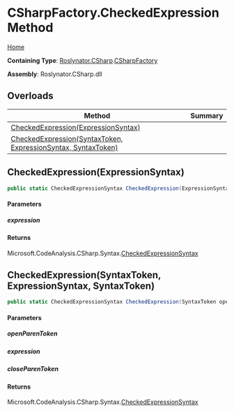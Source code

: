 # CSharpFactory\.CheckedExpression Method

[Home](../../../../README.md)

**Containing Type**: [Roslynator.CSharp](../../README.md)\.[CSharpFactory](../README.md)

**Assembly**: Roslynator\.CSharp\.dll

## Overloads

| Method | Summary |
| ------ | ------- |
| [CheckedExpression(ExpressionSyntax)](#Roslynator_CSharp_CSharpFactory_CheckedExpression_Microsoft_CodeAnalysis_CSharp_Syntax_ExpressionSyntax_) | |
| [CheckedExpression(SyntaxToken, ExpressionSyntax, SyntaxToken)](#Roslynator_CSharp_CSharpFactory_CheckedExpression_Microsoft_CodeAnalysis_SyntaxToken_Microsoft_CodeAnalysis_CSharp_Syntax_ExpressionSyntax_Microsoft_CodeAnalysis_SyntaxToken_) | |

## CheckedExpression\(ExpressionSyntax\)<a name="Roslynator_CSharp_CSharpFactory_CheckedExpression_Microsoft_CodeAnalysis_CSharp_Syntax_ExpressionSyntax_"></a>

```csharp
public static CheckedExpressionSyntax CheckedExpression(ExpressionSyntax expression)
```

#### Parameters

##### expression





#### Returns

Microsoft\.CodeAnalysis\.CSharp\.Syntax\.[CheckedExpressionSyntax](https://docs.microsoft.com/en-us/dotnet/api/microsoft.codeanalysis.csharp.syntax.checkedexpressionsyntax)

## CheckedExpression\(SyntaxToken, ExpressionSyntax, SyntaxToken\)<a name="Roslynator_CSharp_CSharpFactory_CheckedExpression_Microsoft_CodeAnalysis_SyntaxToken_Microsoft_CodeAnalysis_CSharp_Syntax_ExpressionSyntax_Microsoft_CodeAnalysis_SyntaxToken_"></a>

```csharp
public static CheckedExpressionSyntax CheckedExpression(SyntaxToken openParenToken, ExpressionSyntax expression, SyntaxToken closeParenToken)
```

#### Parameters

##### openParenToken





##### expression





##### closeParenToken





#### Returns

Microsoft\.CodeAnalysis\.CSharp\.Syntax\.[CheckedExpressionSyntax](https://docs.microsoft.com/en-us/dotnet/api/microsoft.codeanalysis.csharp.syntax.checkedexpressionsyntax)

